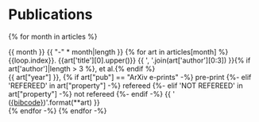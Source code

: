 Publications
============
{% for month in articles %}

{{ month }}
{{ "-" * month|length }}
{% for art in articles[month] %}
{{loop.index}}. {{art['title'][0].upper()}}
{{ ', '.join(art['author'][0:3]) }}{% if art['author']|length > 3 %}, et al.{% endif %}    
{{ art["year"] }}, {% if art["pub"] == "ArXiv e-prints" -%}
    pre-print
{%- elif 'REFEREED' in art["property"] -%}
    refereed
{%- elif 'NOT REFEREED' in art["property"] -%}
    not refereed
{%- endif -%}
{{ ' ([{bibcode}](http://adsabs.harvard.edu/abs/{bibcode}))'.format(**art) }}  
{% endfor -%}
{% endfor -%}